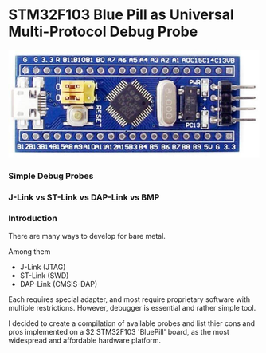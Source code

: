 # STM32F103 Blue Pill as Universal Multi-Protocol Debug Probe
![image](images/stm32f103-blue-pill.jpg)
### Simple Debug Probes
### J-Link vs ST-Link vs DAP-Link vs BMP
### Introduction
There are many ways to develop for bare metal.

Among them
- J-Link (JTAG)
- ST-Link (SWD)
- DAP-Link (CMSIS-DAP)

Each requires special adapter, and most require proprietary software with multiple restrictions.
However, debugger is essential and rather simple tool.

I decided to create a compilation of available probes and list thier cons and pros implemented on a $2 STM32F103 'BluePill' board, as the most widespread and affordable hardware platform.
